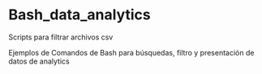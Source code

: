 # Bash_data_analytics
Scripts para filtrar archivos csv

Ejemplos de Comandos de Bash para búsquedas, filtro y presentación de datos de analytics

